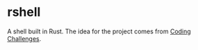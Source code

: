 # rshell

A shell built in Rust. The idea for the project comes from [Coding Challenges](https://codingchallenges.fyi/challenges/challenge-shell).
